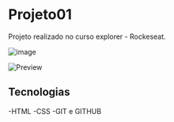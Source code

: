 # Projeto01

Projeto realizado no curso explorer - Rockeseat.

![image](https://user-images.githubusercontent.com/110948353/212396651-57ea4960-0a43-4e69-b9f0-b71c171554c8.png)


![Preview](https://user-images.githubusercontent.com/110948353/190531486-0e73f989-8900-4c4b-b85a-2db94e1f8d8a.png)

## Tecnologias 
-HTML
-CSS
-GIT e GITHUB

